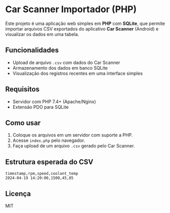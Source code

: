 # Car Scanner Importador (PHP)

Este projeto é uma aplicação web simples em **PHP** com **SQLite**, que permite importar arquivos CSV exportados do aplicativo **Car Scanner** (Android) e visualizar os dados em uma tabela.

## Funcionalidades

- Upload de arquivo `.csv` com dados do Car Scanner
- Armazenamento dos dados em banco SQLite
- Visualização dos registros recentes em uma interface simples

## Requisitos

- Servidor com PHP 7.4+ (Apache/Nginx)
- Extensão PDO para SQLite

## Como usar

1. Coloque os arquivos em um servidor com suporte a PHP.
2. Acesse `index.php` pelo navegador.
3. Faça upload de um arquivo `.csv` gerado pelo Car Scanner.

## Estrutura esperada do CSV

```
timestamp,rpm,speed,coolant_temp
2024-04-19 14:20:00,1500,45,85
```

## Licença

MIT
